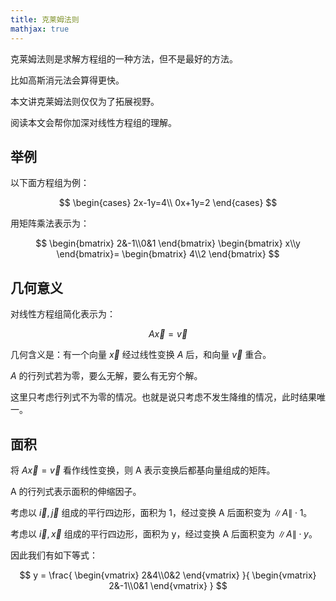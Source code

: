 ```yaml
---
title: 克莱姆法则
mathjax: true
---
```


克莱姆法则是求解方程组的一种方法，但不是最好的方法。

比如高斯消元法会算得更快。

本文讲克莱姆法则仅仅为了拓展视野。

阅读本文会帮你加深对线性方程组的理解。

## 举例

以下面方程组为例：

$$
\begin{cases}
2x-1y=4\\
0x+1y=2
\end{cases}
$$

用矩阵乘法表示为：

$$
\begin{bmatrix}
2&-1\\0&1
\end{bmatrix}
\begin{bmatrix}
x\\y
\end{bmatrix}=
\begin{bmatrix}
4\\2
\end{bmatrix}
$$

## 几何意义

对线性方程组简化表示为：

$$
A\vec{x}=\vec{v}
$$

几何含义是：有一个向量 $\vec{x}$ 经过线性变换 $A$ 后，和向量 $\vec{v}$ 重合。

$A$ 的行列式若为零，要么无解，要么有无穷个解。

这里只考虑行列式不为零的情况。也就是说只考虑不发生降维的情况，此时结果唯一。

## 面积

将 $A\vec{x}=\vec{v}$ 看作线性变换，则 A 表示变换后都基向量组成的矩阵。

A 的行列式表示面积的伸缩因子。

考虑以 $\vec{i},\vec{j}$ 组成的平行四边形，面积为 1，经过变换 A 后面积变为 $\|A\|\cdot 1$。

考虑以 $\vec{i},\vec{x}$ 组成的平行四边形，面积为 y，经过变换 A 后面积变为 $\|A\|\cdot y$。

因此我们有如下等式：

$$
y = \frac{
    \begin{vmatrix}
    2&4\\0&2
    \end{vmatrix}
}{
    \begin{vmatrix}
    2&-1\\0&1
    \end{vmatrix}
}
$$
